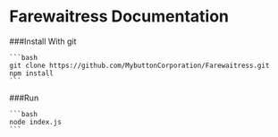 # Farewaitress Documentation
###Install With git
    
    ```bash
    git clone https://github.com/MybuttonCorporation/Farewaitress.git  
    npm install
    ```
###Run
    
    ```bash
    node index.js
    ```
    